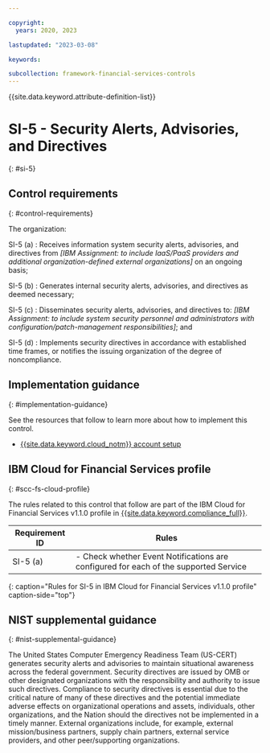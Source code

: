 ```yaml
---

copyright:
  years: 2020, 2023

lastupdated: "2023-03-08"

keywords:

subcollection: framework-financial-services-controls
---
```


{{site.data.keyword.attribute-definition-list}}

               
# SI-5 - Security Alerts, Advisories, and Directives
{: #si-5}

## Control requirements
{: #control-requirements}

The organization:

SI-5 (a)
    : Receives information system security alerts, advisories, and directives from _[IBM Assignment: to include IaaS/PaaS providers and additional organization-defined external organizations]_ on an ongoing basis;

SI-5 (b)
    : Generates internal security alerts, advisories, and directives as deemed necessary;

SI-5 (c)
    : Disseminates security alerts, advisories, and directives to: _[IBM Assignment: to include system security personnel and administrators with configuration/patch-management responsibilities]_; and

SI-5 (d)
    : Implements security directives in accordance with established time frames, or notifies the issuing organization of the degree of noncompliance.

## Implementation guidance
{: #implementation-guidance}

See the resources that follow to learn more about how to implement this control.

- [{{site.data.keyword.cloud_notm}} account setup](/docs/framework-financial-services?topic=framework-financial-services-shared-account-setup)

## IBM Cloud for Financial Services profile
{: #scc-fs-cloud-profile}

The rules related to this control that follow are part of the IBM Cloud for Financial Services v1.1.0 profile in [{{site.data.keyword.compliance_full}}](/docs/security-compliance?topic=security-compliance-getting-started).

| Requirement ID | Rules |
|----------------|-------|
| SI-5 (a) | - Check whether Event Notifications are configured for each of the supported Service | 
{: caption="Rules for SI-5 in IBM Cloud for Financial Services v1.1.0 profile" caption-side="top"}

## NIST supplemental guidance
{: #nist-supplemental-guidance}

The United States Computer Emergency Readiness Team (US-CERT) generates security alerts and advisories to maintain situational awareness across the federal government. Security directives are issued by OMB or other designated organizations with the responsibility and authority to issue such directives. Compliance to security directives is essential due to the critical nature of many of these directives and the potential immediate adverse effects on organizational operations and assets, individuals, other organizations, and the Nation should the directives not be implemented in a timely manner. External organizations include, for example, external mission/business partners, supply chain partners, external service providers, and other peer/supporting organizations.





